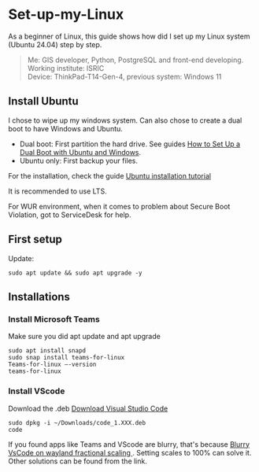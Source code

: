 # Set-up-my-Linux
As a beginner of Linux, this guide shows how did I set up my Linux system (Ubuntu 24.04) step by step.

> Me: GIS developer, Python, PostgreSQL and front-end developing.<br>
> Working institute: ISRIC<br>
> Device: ThinkPad-T14-Gen-4, previous system: Windows 11<br>

## Install Ubuntu
I chose to wipe up my windows system. Can also chose to create a dual boot to have Windows and Ubuntu.
- Dual boot: First partition the hard drive. See guides [How to Set Up a Dual Boot with Ubuntu and Windows](https://gcore.com/learning/dual-boot-ubuntu-windows-setup).
- Ubuntu only: First backup your files.

For the installation, check the guide [Ubuntu installation tutorial](https://ubuntu.com/tutorials/install-ubuntu-desktop#1-overview)

It is recommended to use LTS.

For WUR environment, when it comes to problem about Secure Boot Violation, got to ServiceDesk for help.

## First setup
Update:
```shell
sudo apt update && sudo apt upgrade -y
```

## Installations

### Install Microsoft Teams
Make sure you did apt update and apt upgrade

```shell
sudo apt install snapd
sudo snap install teams-for-linux
Teams-for-linux –-version
teams-for-linux
```
### Install VScode

Download the .deb [Download Visual Studio Code](https://code.visualstudio.com/Download)
```shell
sudo dpkg -i ~/Downloads/code_1.XXX.deb
code
```
If you found apps like Teams and VScode are blurry, that's because [Blurry VsCode on wayland fractional scaling ](https://www.reddit.com/r/Fedora/comments/wpkws3/blurry_vscode_on_wayland_fractional_scaling/ikhc12o/?utm_source=share&utm_medium=mweb3x&utm_name=mweb3xcss&utm_term=1&utm_content=share_button). Setting scales to 100% can solve it. Other solutions can be found from the link.




